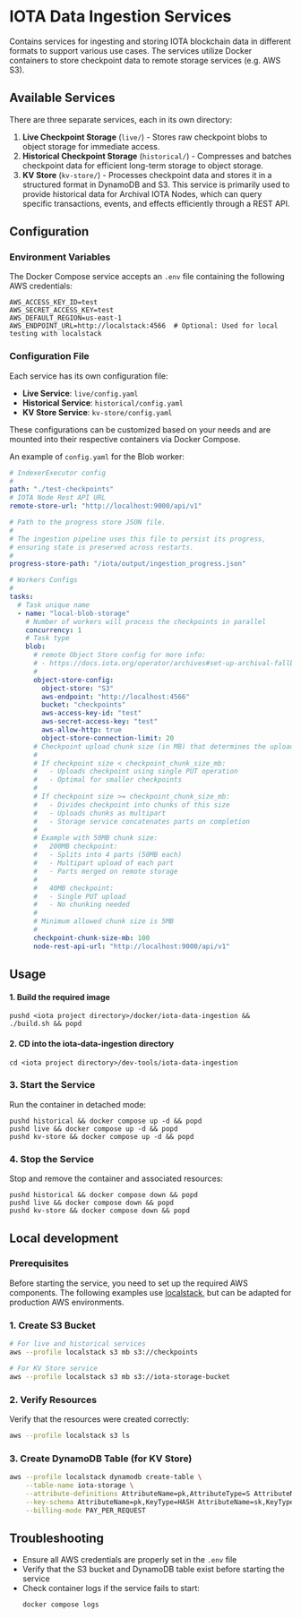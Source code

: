 # IOTA Data Ingestion Services

Contains services for ingesting and storing IOTA blockchain data in different formats to support various use cases. The services utilize Docker containers to store checkpoint data to remote storage services (e.g. AWS S3).

## Available Services

There are three separate services, each in its own directory:

1. **Live Checkpoint Storage** (`live/`) - Stores raw checkpoint blobs to object storage for immediate access.
2. **Historical Checkpoint Storage** (`historical/`) - Compresses and batches checkpoint data for efficient long-term storage to object storage.
3. **KV Store** (`kv-store/`) - Processes checkpoint data and stores it in a structured format in DynamoDB and S3. This service is primarily used to provide historical data for Archival IOTA Nodes, which can query specific transactions, events, and effects efficiently through a REST API.

## Configuration

### Environment Variables

The Docker Compose service accepts an `.env` file containing the following AWS credentials:

```text
AWS_ACCESS_KEY_ID=test
AWS_SECRET_ACCESS_KEY=test
AWS_DEFAULT_REGION=us-east-1
AWS_ENDPOINT_URL=http://localstack:4566  # Optional: Used for local testing with localstack
```

### Configuration File

Each service has its own configuration file:

- **Live Service**: `live/config.yaml`
- **Historical Service**: `historical/config.yaml`
- **KV Store Service**: `kv-store/config.yaml`

These configurations can be customized based on your needs and are mounted into their respective containers via Docker Compose.

An example of `config.yaml` for the Blob worker:

```yaml
# IndexerExecutor config
#
path: "./test-checkpoints"
# IOTA Node Rest API URL
remote-store-url: "http://localhost:9000/api/v1"

# Path to the progress store JSON file.
#
# The ingestion pipeline uses this file to persist its progress,
# ensuring state is preserved across restarts.
#
progress-store-path: "/iota/output/ingestion_progress.json"

# Workers Configs
#
tasks:
  # Task unique name
  - name: "local-blob-storage"
    # Number of workers will process the checkpoints in parallel
    concurrency: 1
    # Task type
    blob:
      # remote Object Store config for more info:
      # - https://docs.iota.org/operator/archives#set-up-archival-fallback
      #
      object-store-config:
        object-store: "S3"
        aws-endpoint: "http://localhost:4566"
        bucket: "checkpoints"
        aws-access-key-id: "test"
        aws-secret-access-key: "test"
        aws-allow-http: true
        object-store-connection-limit: 20
      # Checkpoint upload chunk size (in MB) that determines the upload strategy:
      #
      # If checkpoint size < checkpoint_chunk_size_mb:
      #   - Uploads checkpoint using single PUT operation
      #   - Optimal for smaller checkpoints
      #
      # If checkpoint size >= checkpoint_chunk_size_mb:
      #   - Divides checkpoint into chunks of this size
      #   - Uploads chunks as multipart
      #   - Storage service concatenates parts on completion
      #
      # Example with 50MB chunk size:
      #   200MB checkpoint:
      #   - Splits into 4 parts (50MB each)
      #   - Multipart upload of each part
      #   - Parts merged on remote storage
      #
      #   40MB checkpoint:
      #   - Single PUT upload
      #   - No chunking needed
      #
      # Minimum allowed chunk size is 5MB
      #
      checkpoint-chunk-size-mb: 100
      node-rest-api-url: "http://localhost:9000/api/v1"
```

## Usage

#### 1. Build the required image

```shell
pushd <iota project directory>/docker/iota-data-ingestion && ./build.sh && popd
```

#### 2. CD into the iota-data-ingestion directory

```shell
cd <iota project directory>/dev-tools/iota-data-ingestion
```

### 3. Start the Service

Run the container in detached mode:

```shell
pushd historical && docker compose up -d && popd
pushd live && docker compose up -d && popd
pushd kv-store && docker compose up -d && popd
```

### 4. Stop the Service

Stop and remove the container and associated resources:

```shell
pushd historical && docker compose down && popd
pushd live && docker compose down && popd
pushd kv-store && docker compose down && popd
```

## Local development

### Prerequisites

Before starting the service, you need to set up the required AWS components. The following examples use [localstack](https://github.com/localstack/localstack), but can be adapted for production AWS environments.

### 1. Create S3 Bucket

```bash
# For live and historical services
aws --profile localstack s3 mb s3://checkpoints

# For KV Store service
aws --profile localstack s3 mb s3://iota-storage-bucket
```

### 2. Verify Resources

Verify that the resources were created correctly:

```bash
aws --profile localstack s3 ls
```

### 3. Create DynamoDB Table (for KV Store)

```bash
aws --profile localstack dynamodb create-table \
    --table-name iota-storage \
    --attribute-definitions AttributeName=pk,AttributeType=S AttributeName=sk,AttributeType=S \
    --key-schema AttributeName=pk,KeyType=HASH AttributeName=sk,KeyType=RANGE \
    --billing-mode PAY_PER_REQUEST
```

## Troubleshooting

- Ensure all AWS credentials are properly set in the `.env` file
- Verify that the S3 bucket and DynamoDB table exist before starting the service
- Check container logs if the service fails to start:
  ```bash
  docker compose logs
  ```

